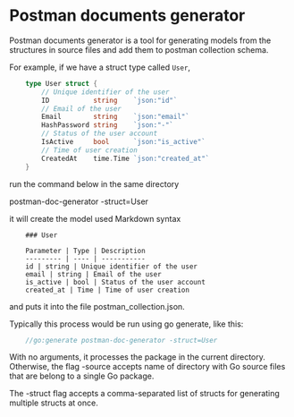 # Postman documents generator

Postman documents generator is a tool for generating models from the structures in source files and add them to postman collection schema.

For example, if we have a struct type called `User`,

```go
    type User struct {
        // Unique identifier of the user
        ID           string    `json:"id"`
        // Email of the user
        Email        string    `json:"email"`
        HashPassword string    `json:"-"`
        // Status of the user account
        IsActive     bool      `json:"is_active"`
        // Time of user creation
        CreatedAt    time.Time `json:"created_at"`
    }
```

run the command below in the same directory

postman-doc-generator -struct=User

it will create the model used Markdown syntax

```text
    ### User

    Parameter | Type | Description
    --------- | ---- | -----------
    id | string | Unique identifier of the user
    email | string | Email of the user
    is_active | bool | Status of the user account
    created_at | Time | Time of user creation
```

and puts it into the file postman_collection.json.

Typically this process would be run using go generate, like this:

```go
    //go:generate postman-doc-generator -struct=User
```

With no arguments, it processes the package in the current directory. Otherwise, the flag -source accepts name of directory with Go source files that are belong to a single Go package.

The -struct flag accepts a comma-separated list of structs for generating multiple structs at once.
